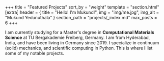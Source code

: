 +++
title = "Featured Projects"
sort_by = "weight"
template = "section.html"
[extra]
header = { title = "Hello! I'm Mukund!", img = "img/me.jpg", img_alt = "Mukund Yedunuthala" }
section_path = "projects/_index.md"
max_posts = 6
+++

I am currently studying for a Master's degree in **Computational Materials Science** at TU Bergakademie Freiberg, Germany. I am from Hyderabad, India, and have been living in Germany since 2019. I specialize in continuum (solid) mechanics, and scientific computing in Python. This is where I list some of my notable projects.